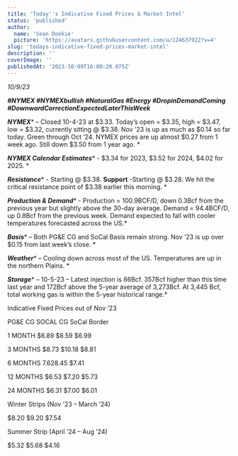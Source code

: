 ```yaml
---
title: 'Today''s Indicative Fixed Prices & Market Intel'
status: 'published'
author:
  name: 'Sean Dookie'
  picture: 'https://avatars.githubusercontent.com/u/124637922?v=4'
slug: 'todays-indicative-fixed-prices-market-intel'
description: ''
coverImage: ''
publishedAt: '2023-10-09T16:00:20.075Z'
---
```


*10/9/23*

***\#NYMEX #NYMEXbullish #NaturalGas #Energy #DropinDemandComing #DownwardCorrectionExpectedLaterThisWeek***

***NYMEX**** – Closed 10-4-23 at $3.33. Today’s open = $3.35, high = $3.47, low = $3.32, currently sitting @ $3.38. Nov ’23 is up as much as $0.14 so far today. Green through Oct ‘24. NYMEX prices are up almost $0.27 from 1 week ago. Still down $3.50 from 1 year ago. *

***NYMEX Calendar Estimates**** \- $3.34 for 2023, $3.52 for 2024, $4.02 for 2025. *

***Resistance**** \- Starting @ $3.38. ****Support**** \-Starting @ $3.28. We hit the critical resistance point of $3.38 earlier this morning. *

***Production & Demand**** \- Production = 100.9BCF/D, down 0.3Bcf from the previous year but slightly above the 30-day average. Demand = 94.4BCF/D, up 0.8Bcf from the previous week. Demand expected to fall with cooler temperatures forecasted across the US.*

***Basis**** – Both PG&E CG and SoCal Basis remain strong. Nov ’23 is up over $0.15 from last week’s close. *

***Weather**** – Cooling down across most of the US. Temperatures are up in the northern Plains. *

***Storage**** – 10-5-23 – Latest injection is 86Bcf. 357Bcf higher than this time last year and 172Bcf above the 5-year average of 3,273Bcf. At 3,445 Bcf, total working gas is within the 5-year historical range.*

Indicative Fixed Prices out of Nov ‘23

PG&E CG SOCAL CG SoCal Border

1 MONTH $6.89 $8.59 $6.99

3 MONTHS $8.73 $10.18 $8.81

6 MONTHS $7.62 $8.45 $7.41

12 MONTHS $6.53 $7.20 $5.73

24 MONTHS $6.31 $7.00 $6.01

Winter Strips (Nov ’23 – March ‘24)

$8.20 $9.20 $7.54

Summer Strip (April ’24 – Aug ‘24)

$5.32 $5.68 $4.16

